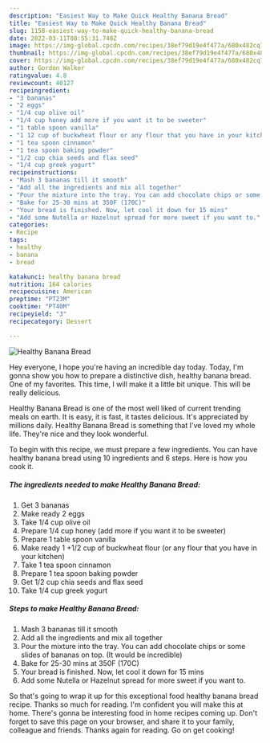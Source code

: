 ```yaml
---
description: "Easiest Way to Make Quick Healthy Banana Bread"
title: "Easiest Way to Make Quick Healthy Banana Bread"
slug: 1158-easiest-way-to-make-quick-healthy-banana-bread
date: 2022-03-11T08:55:31.740Z
image: https://img-global.cpcdn.com/recipes/38ef79d19e4f477a/680x482cq70/healthy-banana-bread-recipe-main-photo.jpg
thumbnail: https://img-global.cpcdn.com/recipes/38ef79d19e4f477a/680x482cq70/healthy-banana-bread-recipe-main-photo.jpg
cover: https://img-global.cpcdn.com/recipes/38ef79d19e4f477a/680x482cq70/healthy-banana-bread-recipe-main-photo.jpg
author: Gordon Walker
ratingvalue: 4.8
reviewcount: 40127
recipeingredient:
- "3 bananas"
- "2 eggs"
- "1/4 cup olive oil"
- "1/4 cup honey add more if you want it to be sweeter"
- "1 table spoon vanilla"
- "1 12 cup of buckwheat flour or any flour that you have in your kitchen"
- "1 tea spoon cinnamon"
- "1 tea spoon baking powder"
- "1/2 cup chia seeds and flax seed"
- "1/4 cup greek yogurt"
recipeinstructions:
- "Mash 3 bananas till it smooth"
- "Add all the ingredients and mix all together"
- "Pour the mixture into the tray. You can add chocolate chips or some slides of bananas on top. (It would be incredible)"
- "Bake for 25-30 mins at 350F (170C)"
- "Your bread is finished. Now, let cool it down for 15 mins"
- "Add some Nutella or Hazelnut spread for more sweet if you want to."
categories:
- Recipe
tags:
- healthy
- banana
- bread

katakunci: healthy banana bread 
nutrition: 164 calories
recipecuisine: American
preptime: "PT23M"
cooktime: "PT40M"
recipeyield: "3"
recipecategory: Dessert

---
```



![Healthy Banana Bread](https://img-global.cpcdn.com/recipes/38ef79d19e4f477a/680x482cq70/healthy-banana-bread-recipe-main-photo.jpg)

Hey everyone, I hope you're having an incredible day today. Today, I'm gonna show you how to prepare a distinctive dish, healthy banana bread. One of my favorites. This time, I will make it a little bit unique. This will be really delicious.

Healthy Banana Bread is one of the most well liked of current trending meals on earth. It is easy, it is fast, it tastes delicious. It's appreciated by millions daily. Healthy Banana Bread is something that I've loved my whole life. They're nice and they look wonderful.




To begin with this recipe, we must prepare a few ingredients. You can have healthy banana bread using 10 ingredients and 6 steps. Here is how you cook it.

<!--inarticleads1-->

##### The ingredients needed to make Healthy Banana Bread:

1. Get 3 bananas
1. Make ready 2 eggs
1. Take 1/4 cup olive oil
1. Prepare 1/4 cup honey (add more if you want it to be sweeter)
1. Prepare 1 table spoon vanilla
1. Make ready 1 +1/2 cup of buckwheat flour (or any flour that you have in your kitchen)
1. Take 1 tea spoon cinnamon
1. Prepare 1 tea spoon baking powder
1. Get 1/2 cup chia seeds and flax seed
1. Take 1/4 cup greek yogurt




<!--inarticleads2-->

##### Steps to make Healthy Banana Bread:

1. Mash 3 bananas till it smooth
1. Add all the ingredients and mix all together
1. Pour the mixture into the tray. You can add chocolate chips or some slides of bananas on top. (It would be incredible)
1. Bake for 25-30 mins at 350F (170C)
1. Your bread is finished. Now, let cool it down for 15 mins
1. Add some Nutella or Hazelnut spread for more sweet if you want to.




So that's going to wrap it up for this exceptional food healthy banana bread recipe. Thanks so much for reading. I'm confident you will make this at home. There's gonna be interesting food in home recipes coming up. Don't forget to save this page on your browser, and share it to your family, colleague and friends. Thanks again for reading. Go on get cooking!

